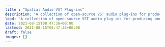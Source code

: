 ```yaml
---
title : "Spatial Audio VST Plug-ins"
description: "A collection of open-source VST audio plug-ins for producing and reproducing spatial sound scenes."
lead: "A collection of open-source VST audio plug-ins for producing and reproducing spatial sound scenes."
date: 2021-08-15T08:47:36+00:00
lastmod: 2021-08-15T08:47:36+00:00
draft: false
images: []
---
```

